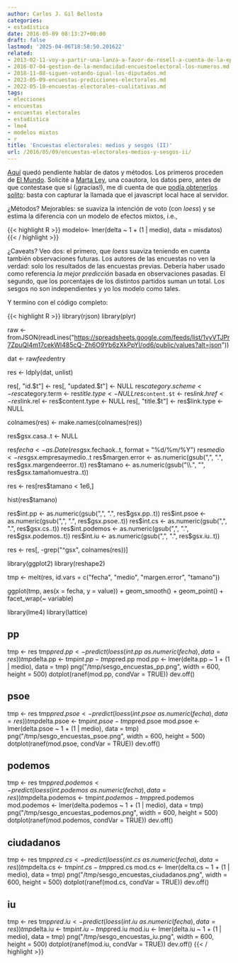 ```yaml
---
author: Carlos J. Gil Bellosta
categories:
- estadística
date: 2016-05-09 08:13:27+00:00
draft: false
lastmod: '2025-04-06T18:58:50.201622'
related:
- 2013-02-11-voy-a-partir-una-lanza-a-favor-de-rosell-a-cuenta-de-la-epa.md
- 2016-07-04-gestion-de-la-mendacidad-encuestoelectoral-los-numeros.md
- 2018-11-08-siguen-votando-igual-los-diputados.md
- 2023-05-09-encuestas-predicciones-electorales.md
- 2022-05-10-encuestas-electorales-cualitativas.md
tags:
- elecciones
- encuestas
- encuestas electorales
- estadística
- lme4
- modelos mixtos
- r
title: 'Encuestas electorales: medios y sesgos (II)'
url: /2016/05/09/encuestas-electorales-medios-y-sesgos-ii/
---
```


[Aquí](https://www.datanalytics.com/2016/05/05/encuestas-electorales-medios-y-sesgos-i/) quedó pendiente hablar de datos y métodos. Los primeros proceden de [El Mundo](http://www.elmundo.es/grafico/espana/2015/10/15/561fe19422601dd7728b45ef.html). Solicité a [Marta Ley](https://twitter.com/leymarta), una coautora, los datos pero, antes de que contestase que sí (¡gracias!), me di cuenta de que [podía obtenerlos solito](https://spreadsheets.google.com/feeds/list/1vyVTJPr7ZpuQI4m17cekWl485cQ-Zh6O9Yb6zXkPpYI/od6/public/values?alt=json): basta con capturar la llamada que el javascript local hace al servidor.

¿Métodos? Mejorables: se suaviza la intención de voto (con _loess_) y se estima la diferencia con un modelo de efectos mixtos, i.e.,

{{< highlight R >}}
modelo<- lmer(delta ~ 1 + (1 | medio),
    data = misdatos)
{{< / highlight >}}

¿Caveats? Veo dos: el primero, que _loess_ suaviza teniendo en cuenta también observaciones futuras. Los autores de las encuestas no ven la verdad: solo los resultados de las encuestas previas. Debería haber usado como referencia _la mejor predicción_ basada en observaciones pasadas. El segundo, que los porcentajes de los distintos partidos suman un total. Los sesgos no son independientes y yo los modelo como tales.

Y termino con el código completo:

{{< highlight R >}}
library(rjson)
library(plyr)

raw <- fromJSON(readLines("https://spreadsheets.google.com/feeds/list/1vyVTJPr7ZpuQI4m17cekWl485cQ-Zh6O9Yb6zXkPpYI/od6/public/values?alt=json"))

dat <- raw$feed$entry

res <- ldply(dat, unlist)

res[, "id.$t"] <- res[, "updated.$t"] <- NULL
res$category.scheme <- res$category.term <- res$title.type <- NULL
res$`content.$t` <- res$link.href <- res$link.rel <- res$content.type <- NULL
res[, "title.$t"] <- res$link.type <- NULL

colnames(res) <- make.names(colnames(res))

res$gsx.casa..t <- NULL

res$fecha <- as.Date(res$gsx.fechaok..t, format = "%d/%m/%Y")
res$medio <- res$gsx.empresaymedio..t
res$margen.error <- as.numeric(gsub(",", ".", res$gsx.margendeerror..t))
res$tamano <- as.numeric(gsub("\\.", "", res$gsx.tamañomuestra..t))

res <- res[res$tamano < 1e6,]

hist(res$tamano)

res$int.pp <- as.numeric(gsub(",", ".", res$gsx.pp..t))
res$int.psoe <- as.numeric(gsub(",", ".", res$gsx.psoe..t))
res$int.cs <- as.numeric(gsub(",", ".", res$gsx.cs..t))
res$int.podemos <- as.numeric(gsub(",", ".", res$gsx.podemos..t))
res$int.iu <- as.numeric(gsub(",", ".", res$gsx.iu..t))

res <- res[, -grep("^gsx", colnames(res))]

library(ggplot2)
library(reshape2)

tmp <- melt(res, id.vars = c("fecha", "medio", "margen.error", "tamano"))

ggplot(tmp, aes(x = fecha, y = value)) + geom_smooth() + geom_point() + facet_wrap(~ variable)


library(lme4)
library(lattice)

## pp

tmp <- res
tmp$pred.pp <- predict(loess(int.pp ~ as.numeric(fecha), data = res))
tmp$delta.pp <- tmp$int.pp - tmp$pred.pp
mod.pp <- lmer(delta.pp ~ 1 + (1 | medio), data = tmp)
png("/tmp/sesgo_encuestas_pp.png", width = 600, height = 500)
dotplot(ranef(mod.pp, condVar = TRUE))
dev.off()


## psoe

tmp <- res
tmp$pred.psoe <- predict(loess(int.psoe ~ as.numeric(fecha), data = res))
tmp$delta.psoe <- tmp$int.psoe - tmp$pred.psoe
mod.psoe <- lmer(delta.psoe ~ 1 + (1 | medio), data = tmp)
png("/tmp/sesgo_encuestas_psoe.png", width = 600, height = 500)
dotplot(ranef(mod.psoe, condVar = TRUE))
dev.off()


## podemos

tmp <- res
tmp$pred.podemos <- predict(loess(int.podemos ~ as.numeric(fecha), data = res))
tmp$delta.podemos <- tmp$int.podemos - tmp$pred.podemos
mod.podemos <- lmer(delta.podemos ~ 1 + (1 | medio), data = tmp)
png("/tmp/sesgo_encuestas_podemos.png", width = 600, height = 500)
dotplot(ranef(mod.podemos, condVar = TRUE))
dev.off()


## ciudadanos

tmp <- res
tmp$pred.cs <- predict(loess(int.cs ~ as.numeric(fecha), data = res))
tmp$delta.cs <- tmp$int.cs - tmp$pred.cs
mod.cs <- lmer(delta.cs ~ 1 + (1 | medio), data = tmp)
png("/tmp/sesgo_encuestas_ciudadanos.png", width = 600, height = 500)
dotplot(ranef(mod.cs, condVar = TRUE))
dev.off()


## iu

tmp <- res
tmp$pred.iu <- predict(loess(int.iu ~ as.numeric(fecha), data = res))
tmp$delta.iu <- tmp$int.iu - tmp$pred.iu
mod.iu <- lmer(delta.iu ~ 1 + (1 | medio), data = tmp)
png("/tmp/sesgo_encuestas_iu.png", width = 600, height = 500)
dotplot(ranef(mod.iu, condVar = TRUE))
dev.off()
{{< / highlight >}}